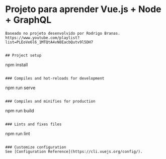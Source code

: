 # Projeto para aprender Vue.js + Node + GraphQL
```
Baseado no projeto desenvolvido por Rodrigo Branas.
https://www.youtube.com/playlist?list=PLEoVe6l6_1MTQtA4vN8EacbQutv9l5DH7


## Project setup
```
npm install
```

### Compiles and hot-reloads for development
```
npm run serve
```

### Compiles and minifies for production
```
npm run build
```

### Lints and fixes files
```
npm run lint
```

### Customize configuration
See [Configuration Reference](https://cli.vuejs.org/config/).
